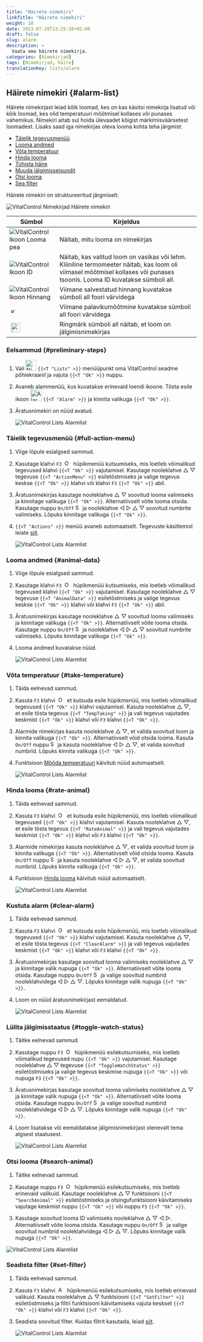 ```yaml
---
title: "Häirete nimekiri"
linkTitle: "Häirete nimekiri"
weight: 10
date: 2023-07-28T13:25:28+02:00
draft: false
slug: alarm
description: >
  Vaata oma häirete nimekirja.
categories: [Nimekirjad]
tags: [Nimekirjad, häire]
translationKey: lists/alarm
---
```

## Häirete nimekiri {#alarm-list}

Häirete nimekirjast leiad kõik loomad, kes on kas käsitsi nimekirja lisatud või kõik loomad, kes olid temperatuuri mõõtmisel kollases või punases vahemikus. Nimekiri aitab sul hoida ülevaadet kõigist märkimisväärsetest loomadest. Lisaks saad iga nimekirjas oleva looma kohta teha järgmist:

- [Täielik tegevusmenüü](#full-action-menu)
- [Looma andmed](#animal-data)
- [Võta temperatuur](#take-temperature)
- [Hinda looma](#rate-animal)
- [Tühista häire](#clear-alarm)
- [Muuda jälgimisseisundit](#toggle-watch-status)
- [Otsi looma](#search-animal)
- [Sea filter](#set-filter)

Häirete nimekiri on struktureeritud järgmiselt:

   ![VitalControl Nimekirjad Häirete nimekiri](../images/alarmstructure.png "Häirete nimekirja struktuur")

|Sümbol   | Kirjeldus
|-------  |----
| ![VitalControl Ikoon Looma pea](../images/kopf.png "Looma pea") | Näitab, mitu looma on nimekirjas
| ![VitalControl Ikoon ID](../images/ID.png "ID") | Näitab, kas valitud loom on vasikas või lehm. Kliiniline termomeeter näitab, kas loom oli viimasel mõõtmisel kollases või punases tsoonis. Looma ID kuvatakse sümboli all.
| ![VitalControl Ikoon Hinnang](../images/auge.png "Ikoon Hinnang") | Viimane salvestatud hinnang kuvatakse sümboli all foori värvidega
| &nbsp;<img src="/icons/actions/temperature.svg" width="12" align="bottom" alt="Kehatemperatuur" title="Kehatemperatuur" /> | Viimane palavikumõõtmine kuvatakse sümboli all foori värvidega
| &nbsp;<img src="/icons/actions/rating.svg" width="25" align="bottom" alt="Looma hinnang" title="Hinnang" /> |Ringmärk sümboli all näitab, et loom on jälgimisnimekirjas

### Eelsammud {#preliminary-steps}

1. Vali <img src="/icons/main/lists.svg" width="28" align="bottom" alt="Nimekirjad" /> `{{<T "Lists" >}}` menüüpunkt oma VitalControl seadme põhiekraanil ja vajuta `{{<T "Ok" >}}` nuppu.

2. Avaneb alammenüü, kus kuvatakse erinevaid loendi ikoone. Tõsta esile ikoon <img src="/icons/lists/alarmlist.svg" width="30" align="bottom" alt="Alarm" /> `{{<T "Alarm" >}}` ja kinnita valikuga `{{<T "Ok" >}}`.

3. Äratusnimekiri on nüüd avatud.

   ![VitalControl Lists Alarmlist](../images/firststeps.png "Esialgsed sammud")

### Täielik tegevusmenüü {#full-action-menu}

1. Viige lõpule esialgsed sammud.

2. Kasutage klahvi `F3` &nbsp;<img src="/icons/footer/open-popup.svg" width="15" align="bottom" alt="Open popup" />&nbsp; hüpikmenüü kutsumiseks, mis loetleb võimalikud tegevused klahvi `{{<T "Ok" >}}` vajutamisel. Kasutage nooleklahve △ ▽ tegevuse `{{<T "ActionMenu" >}}` esiletõstmiseks ja valige tegevus keskse `{{<T "Ok" >}}` klahvi või klahvi `F3` `{{<T "Ok" >}}` abil.

3. Äratusnimekirjas kasutage nooleklahve △ ▽ soovitud looma valimiseks ja kinnitage valikuga `{{<T "Ok" >}}`. Alternatiivselt võite looma otsida. Kasutage nuppu `On/Off` <img src="/icons/footer/search.svg" width="15" align="bottom" alt="Search" /> ja nooleklahve ◁ ▷ △ ▽ soovitud numbrite valimiseks. Lõpuks kinnitage valikuga `{{<T "Ok" >}}`.

4. `{{<T "Actions" >}}` menüü avaneb automaatselt. Tegevuste käsitlemist leiate [siit](/et/docs/actions/).

   ![VitalControl Lists Alarmlist](../images/actionmenu.png "Tegevusmenüü")

### Looma andmed {#animal-data}

1. Viige lõpule esialgsed sammud.

2. Kasutage klahvi `F3` &nbsp;<img src="/icons/footer/open-popup.svg" width="15" align="bottom" alt="Open popup" />&nbsp; hüpikmenüü kutsumiseks, mis loetleb võimalikud tegevused klahvi `{{<T "Ok" >}}` vajutamisel. Kasutage nooleklahve △ ▽ tegevuse `{{<T "AnimalData" >}}` esiletõstmiseks ja valige tegevus keskse `{{<T "Ok" >}}` klahvi või klahvi `F3` `{{<T "Ok" >}}` abil.

3. Äratusnimekirjas kasutage nooleklahve △ ▽ soovitud looma valimiseks ja kinnitage valikuga `{{<T "Ok" >}}`. Alternatiivselt võite looma otsida. Kasutage nuppu `On/Off` <img src="/icons/footer/search.svg" width="15" align="bottom" alt="Search" /> ja nooleklahve ◁ ▷ △ ▽ soovitud numbrite valimiseks. Lõpuks kinnitage valikuga `{{<T "Ok" >}}`.

4. Looma andmed kuvatakse nüüd.

   ![VitalControl Lists Alarmlist](../images/animaldata.png "Looma andmed")

### Võta temperatuur {#take-temperature}

1. Täida eelnevad sammud.

2. Kasuta `F3` klahvi &nbsp;<img src="/icons/footer/open-popup.svg" width="15" align="bottom" alt="Open popup" />&nbsp; et kutsuda esile hüpikmenüü, mis loetleb võimalikud tegevused `{{<T "Ok" >}}` klahvi vajutamisel. Kasuta nooleklahve △ ▽, et esile tõsta tegevus `{{<T "TempTaking" >}}` ja vali tegevus vajutades keskmist `{{<T "Ok" >}}` klahvi või `F3` klahvi `{{<T "Ok" >}}`.

3. Alarmide nimekirjas kasuta nooleklahve △ ▽, et valida soovitud loom ja kinnita valikuga `{{<T "Ok" >}}`. Alternatiivselt võid otsida looma. Kasuta `On/Off` nuppu <img src="/icons/footer/search.svg" width="15" align="bottom" alt="Search" /> ja kasuta nooleklahve ◁ ▷ △ ▽, et valida soovitud numbrid. Lõpuks kinnita valikuga `{{<T "Ok" >}}`.

4. Funktsioon [Mõõda temperatuuri](/et/docs/actions/measure-temperature/#measure-fever) käivitub nüüd automaatselt.

   ![VitalControl Lists Alarmlist](../images/temperature.png "Võta temperatuur")

### Hinda looma {#rate-animal}

1. Täida eelnevad sammud.

2. Kasuta `F3` klahvi &nbsp;<img src="/icons/footer/open-popup.svg" width="15" align="bottom" alt="Open popup" />&nbsp; et kutsuda esile hüpikmenüü, mis loetleb võimalikud tegevused `{{<T "Ok" >}}` klahvi vajutamisel. Kasuta nooleklahve △ ▽, et esile tõsta tegevus `{{<T "RateAnimal" >}}` ja vali tegevus vajutades keskmist `{{<T "Ok" >}}` klahvi või `F3` klahvi `{{<T "Ok" >}}`.

3. Alarmide nimekirjas kasuta nooleklahve △ ▽, et valida soovitud loom ja kinnita valikuga `{{<T "Ok" >}}`. Alternatiivselt võid otsida looma. Kasuta `On/Off` nuppu <img src="/icons/footer/search.svg" width="15" align="bottom" alt="Search" /> ja kasuta nooleklahve ◁ ▷ △ ▽, et valida soovitud numbrid. Lõpuks kinnita valikuga `{{<T "Ok" >}}`.

4. Funktsioon [Hinda looma](/et/docs/actions/rating/#rate-your-animals) käivitub nüüd automaatselt.

   ![VitalControl Lists Alarmlist](../images/rateanimal.png "Hinda looma")

### Kustuta alarm {#clear-alarm}

1. Täida eelnevad sammud.

2. Kasuta `F3` klahvi &nbsp;<img src="/icons/footer/open-popup.svg" width="15" align="bottom" alt="Open popup" />&nbsp; et kutsuda esile hüpikmenüü, mis loetleb võimalikud tegevused `{{<T "Ok" >}}` klahvi vajutamisel. Kasuta nooleklahve △ ▽, et esile tõsta tegevus `{{<T "ClearAlarm" >}}` ja vali tegevus vajutades keskmist `{{<T "Ok" >}}` klahvi või `F3` klahvi `{{<T "Ok" >}}`.

3. Äratusnimekirjas kasutage soovitud looma valimiseks nooleklahve △ ▽ ja kinnitage valik nupuga `{{<T "Ok" >}}`. Alternatiivselt võite looma otsida. Kasutage nuppu `On/Off` <img src="/icons/footer/search.svg" width="15" align="bottom" alt="Search" /> ja valige soovitud numbrid nooleklahvidega ◁ ▷ △ ▽. Lõpuks kinnitage valik nupuga `{{<T "Ok" >}}`.

4. Loom on nüüd äratusnimekirjast eemaldatud.

   ![VitalControl Lists Alarmlist](../images/clearalarm.png "Eemalda häire")

### Lülita jälgimisstaatus {#toggle-watch-status}

1. Täitke eelnevad sammud.

2. Kasutage nuppu `F3` &nbsp;<img src="/icons/footer/open-popup.svg" width="15" align="bottom" alt="Open popup" />&nbsp; hüpikmenüü esilekutsumiseks, mis loetleb võimalikud tegevused nupu `{{<T "Ok" >}}` vajutamisel. Kasutage nooleklahve △ ▽ tegevuse `{{<T "ToggleWatchStatus" >}}` esiletõstmiseks ja valige tegevus keskmise nupuga `{{<T "Ok" >}}` või nupuga `F3` `{{<T "Ok" >}}`.

3. Äratusnimekirjas kasutage soovitud looma valimiseks nooleklahve △ ▽ ja kinnitage valik nupuga `{{<T "Ok" >}}`. Alternatiivselt võite looma otsida. Kasutage nuppu `On/Off` <img src="/icons/footer/search.svg" width="15" align="bottom" alt="Search" /> ja valige soovitud numbrid nooleklahvidega ◁ ▷ △ ▽. Lõpuks kinnitage valik nupuga `{{<T "Ok" >}}`.

4. Loom lisatakse või eemaldatakse jälgimisnimekirjast olenevalt tema algsest staatusest.

   ![VitalControl Lists Alarmlist](../images/watchlist.png "Lülita jälgimisstaatus")

### Otsi looma {#search-animal}

1. Täitke eelnevad sammud.

2. Kasutage nuppu `F3` &nbsp;<img src="/icons/footer/open-popup.svg" width="15" align="bottom" alt="Open popup" />&nbsp; hüpikmenüü esilekutsumiseks, mis loetleb erinevaid valikuid. Kasutage nooleklahve △ ▽ funktsiooni `{{<T "SearchAnimal" >}}` esiletõstmiseks ja otsingufunktsiooni käivitamiseks vajutage keskmist nuppu `{{<T "Ok" >}}` või nuppu `F3` `{{<T "Ok" >}}`.

3. Kasutage soovitud looma ID valimiseks nooleklahve △ ▽ ◁ ▷. Alternatiivselt võite looma otsida. Kasutage nuppu `On/Off` <img src="/icons/footer/search.svg" width="15" align="bottom" alt="Search" /> ja valige soovitud numbrid nooleklahvidega ◁ ▷ △ ▽. Lõpuks kinnitage valik nupuga `{{<T "Ok" >}}`.

![VitalControl Lists Alarmlist](../images/searchanimal.png "Otsi looma")

### Seadista filter {#set-filter}

1. Täida eelnevad sammud.

2. Kasuta `F3` klahvi &nbsp;<img src="/icons/footer/open-popup.svg" width="15" align="bottom" alt="Ava hüpikaken" />&nbsp; hüpikmenüü esilekutsumiseks, mis loetleb erinevaid valikuid. Kasuta nooleklahve △ ▽ funktsiooni `{{<T "SetFilter" >}}` esiletõstmiseks ja filtri funktsiooni käivitamiseks vajuta keskset `{{<T "Ok" >}}` klahvi või `F3` klahvi `{{<T "Ok" >}}`.

3. Seadista soovitud filter. Kuidas filtrit kasutada, leiad [siit](../../filter/#applying-filters).

   ![VitalControl Lists Alarmlist](../images/setfilter.png "Seadista filter")
